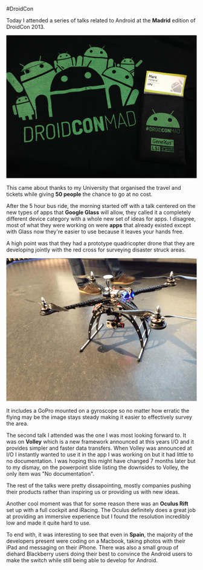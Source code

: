 #DroidCon

Today I attended a series of talks related to Android at the **Madrid** edition of DroidCon 2013.

![t-shirt](/images/posts/droidcon_t-shirt.png)

This came about thanks to my University that organised the travel and tickets while giving **50 people** the chance to go at no cost.

After the 5 hour bus ride, the morning started off with a talk centered on the new types of apps that **Google Glass** will allow, they called it a completely different device category with a whole new set of ideas for apps. I disagree, most of what they were working on were **apps** that already existed except with Glass now they're easier to use because it leaves your hands free.

A high point was that they had a prototype quadricopter drone that they are developing jointly with the red cross for surveying disaster struck areas.

![drone](/images/posts/droidcon-drone.png)

It includes a GoPro mounted on a gyroscope so no matter how erratic the flying may be the image stays steady making it easier to effectively survey the area.

The second talk I attended was the one I was most looking forward to. It was on **Volley** which is a new framework announced at this years I/O and it provides simpler and faster data transfers. When Volley was announced at I/O I instantly wanted to use it in the app I was working on but it had little to no documentation. I was hoping this might have changed 7 months later but to my dismay, on the powerpoint slide listing the downsides to Volley, the only item was "No documentation". 

The rest of the talks were pretty dissapointing, mostly companies pushing their products rather than inspiring us or providing us with new ideas. 

Another cool moment was that for some reason there was an **Oculus Rift** set up with a full cockpit and iRacing. The Oculus definitely does a great job at providing an immersive experience but I found the resolution incredibly low and made it quite hard to use.

To end with, it was interesting to see that even in **Spain**, the majority of the developers present were coding on a Macbook, taking photos with their iPad and messaging on their iPhone. There was also a small group of diehard Blackberry users doing their best to convince the Android users to make the switch while still being able to develop for Android.














